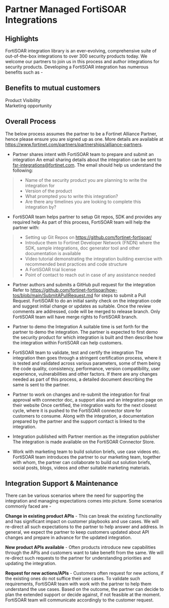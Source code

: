 # Partner Managed FortiSOAR Integrations 
 

## Highlights  
FortiSOAR integration library is an ever-evolving, comprehensive suite of out-of-the-box integrations to over 300 security products today. We welcome our partners to join us in this process and author integrations for security products. Developing a FortiSOAR integration has numerous benefits such as - 

## Benefits to mutual customers  
Product Visibility  
Marketing opportunity 

## Overall Process  
The below process assumes the partner to be a Fortinet Alliance Partner, hence please ensure you are signed up as one. More details are available at https://www.fortinet.com/partners/partnerships/alliance-partners.  

* Partner shares intent with FortiSOAR team to prepare and submit an integration 
An email sharing details about the integration can be sent to fsr-integrations@fortinet.com. The email should help us understand the following:  
> - Name of the security product you are planning to write the integration for 
> - Version of the product 
> - What prompted you to write this integration?  
> - Are there any timelines you are looking to complete this integration by?  
 
* FortiSOAR team helps partner to setup Git repos, SDK and provides any required help 
As part of this process, FortiSOAR team will help the partner with: 
> - Setting up Git Repos on https://github.com/fortinet-fortisoar/  
> - Introduce them to Fortinet Developer Network (FNDN) where the SDK, sample integrations, doc generator tool and other documentation is available 
> - Video tutorial demonstrating the integration building exercise with recommended best practices and code structure 
> - A FortiSOAR trial license 
> - Point of contact to reach out in case of any assistance needed 

* Partner authors and submits a GitHub pull request for the integration 
Refer to https://github.com/fortinet-fortisoar/how-tos/blob/main/SubmitAPullRequest.md for steps to submit a Pull Request. FortiSOAR to do an initial sanity check on the integration code and suggest initial change or updates as suitable. Once the review comments are addressed, code will be merged to release branch. Only FortiSOAR team will have merge rights to FortiSOAR branch. 

* Partner to demo the Integration 
A suitable time is set forth for the partner to demo the integration. The partner is expected to first demo the security product for which integration is built and then describe how the integration within FortiSOAR can help customers.  
 
* FortiSOAR team to validate, test and certify the integration 
The integration then goes through a stringent certification process, where it is tested and validated across various parameters, some of them being the code quality, consistency, performance, version compatibility, user experience, vulnerabilities and other factors. If there are any changes needed as part of this process, a detailed document describing the same is sent to the partner. 
 
* Partner to work on changes and re-submit the integration for final approval with connector doc, a support alias and an integration page on their website 
Once certified, the integration waits for the next closest cycle, where it is pushed to the FortiSOAR connector store for customers to consume. Along with the integration, a documentation prepared by the partner and the support contact is linked to the integration.  
 
* Integration published with Partner mention as the integration publisher 
The integration is made available on the FortiSOAR Connector Store.  
 
* Work with marketing team to build solution briefs, use case videos etc.  
FortiSOAR team introduces the partner to our marketing team, together with whom, the partner can collaborate to build out solution briefs, social posts, blogs, videos and other suitable marketing materials.  
 

## Integration Support & Maintenance 
There can be various scenarios where the need for supporting the integration and managing expectations comes into picture. Some scenarios commonly faced are -  

**Change in existing product APIs** - This can break the existing functionality and has significant impact on customer playbooks and use cases. We will re-direct all such expectations to the partner to help answer and address. In general, we expect the partner to keep customers updated about API changes and prepare in advance for the updated integration.  

**New product APIs available** - Often products introduce new capabilities through the APIs and customers want to take benefit from the same. We will re-direct such requests to the partner for understanding priorities and updating the integration. 

**Request for new actions/APIs** - Customers often request for new actions, if the existing ones do not suffice their use cases. To validate such requirements, FortiSOAR team with work with the partner to help them understand the use cases. Based on the outcome, the partner can decide to plan the extended support or decide against, if not feasible at the moment. FortiSOAR team will communicate accordingly to the customer request. 
